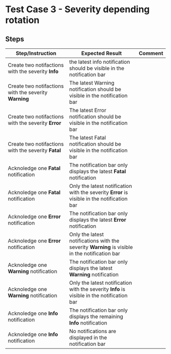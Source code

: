 # Test Case 3 - Severity depending rotation

## Steps

| Step/Instruction | Expected Result | Comment |
|------------------|-----------------|---------|
|Create two notifactions with the severity **Info**|the latest info notification should be visible in the notification bar||
|Create two notifactions with the severity **Warning**|The latest Warning notification should be visible in the notification bar||
|Create two notifactions with the severity **Error**|The latest Error notification should be visible in the notification bar||
|Create two notifactions with the severity **Fatal**|The latest Fatal notification should be visible in the notification bar||
|Acknoledge one **Fatal** notification|The notification bar only displays the latest **Fatal** notification ||
|Acknoledge one **Fatal** notification|Only the latest notification with the severity **Error** is visible in the notification bar ||
|Acknoledge one **Error** notification|The notification bar only displays the latest **Error** notification ||
|Acknoledge one **Error** notification|Only the latest notifications with the severity **Warning** is visible in the notification bar ||
|Acknoledge one **Warning** notification|The notification bar only displays the latest **Warning** notification ||
|Acknoledge one **Warning** notification|Only the latest notification with the severity **Info** is visible in the notification bar ||
|Acknoledge one **Info** notification|The notification bar only displays the remaining **Info** notification ||
|Acknoledge one **Info** notification|No notifications are displayed in the notification bar ||

